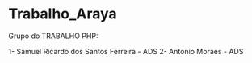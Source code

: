 # Trabalho_Araya

Grupo do TRABALHO PHP:

1- Samuel Ricardo dos Santos Ferreira - ADS
2- Antonio Moraes - ADS
